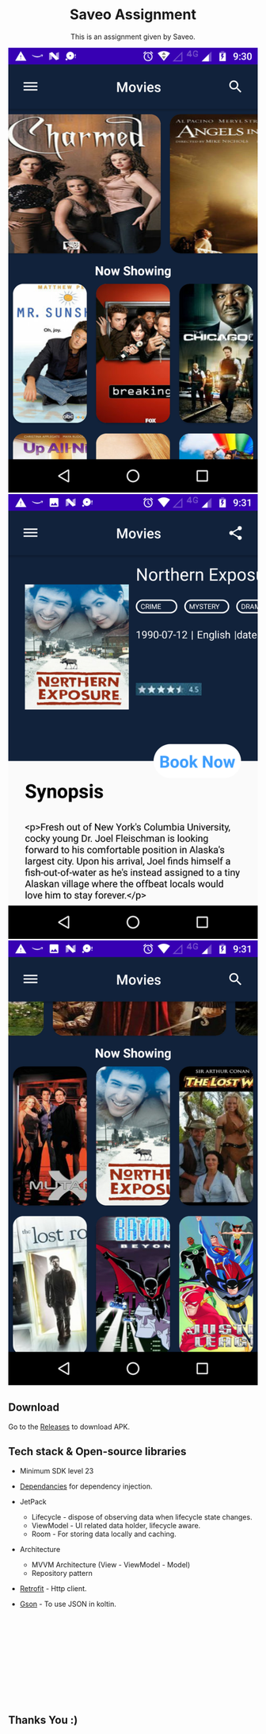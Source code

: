 <h1 align="center">Saveo Assignment</h1>

<p align="center">  
This is an assignment given by Saveo.
</p>

<p align="center">
<img src="https://github.com/pravin5551/Saveo-Assignemnt/blob/main/app/src/images/ss_one.png"/>
<img src="https://github.com/pravin5551/Saveo-Assignemnt/blob/main/app/src/images/ss_three-093113.png"/>
<img src="https://github.com/pravin5551/Saveo-Assignemnt/blob/main/app/src/images/ss_two.png"/>

</p>

## Download
Go to the [Releases](https://drive.google.com/drive/folders/18aMNxtGhEmKanCD5HCPOW7mC08WOaMVH?usp=sharing) to download APK.



## Tech stack & Open-source libraries
- Minimum SDK level 23
- [Dependancies](https://github.com/pravin5551/Saveo-Assignemnt/blob/main/app/build.gradle) for dependency injection.

- JetPack
  - Lifecycle - dispose of observing data when lifecycle state changes.
  - ViewModel - UI related data holder, lifecycle aware.
  - Room - For storing data locally and caching.
- Architecture
  - MVVM Architecture (View - ViewModel - Model)
  - Repository pattern
- [Retrofit](https://square.github.io/retrofit/) - Http client.
- [Gson](https://github.com/google/gson) - To use JSON in koltin.
</br>
</br>
</br>
</br>
</br>
</br>
</br>
</br>
</br>
</br>

## Thanks You :)


